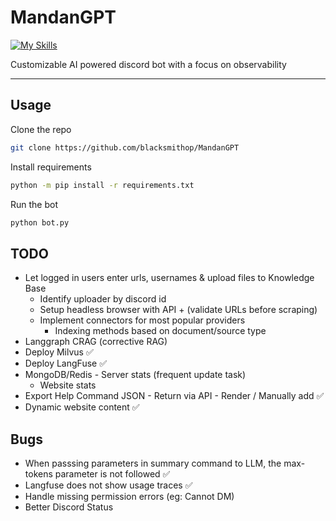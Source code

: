 # MandanGPT

[![My Skills](https://skillicons.dev/icons?i=py)](https://skillicons.dev)

Customizable AI powered discord bot with a focus on observability

---

## Usage

Clone the repo

```bash
git clone https://github.com/blacksmithop/MandanGPT
```

Install requirements

```bash
python -m pip install -r requirements.txt
```

Run the bot

```bash
python bot.py
```

## TODO

- Let logged in users enter urls, usernames & upload files to Knowledge Base
  - Identify uploader by discord id
  - Setup headless browser with API + (validate URLs before scraping)
  - Implement connectors for most popular providers
    - Indexing methods based on document/source type
- Langgraph CRAG (corrective RAG)
- Deploy Milvus ✅
- Deploy LangFuse ✅
- MongoDB/Redis - Server stats (frequent update task)
  - Website stats
- Export Help Command JSON - Return via API - Render / Manually add ✅
- Dynamic website content ✅

## Bugs

- When passsing parameters in summary command to LLM, the max-tokens parameter is not followed ✅
- Langfuse does not show usage traces ✅
- Handle missing permission errors (eg: Cannot DM)
- Better Discord Status
